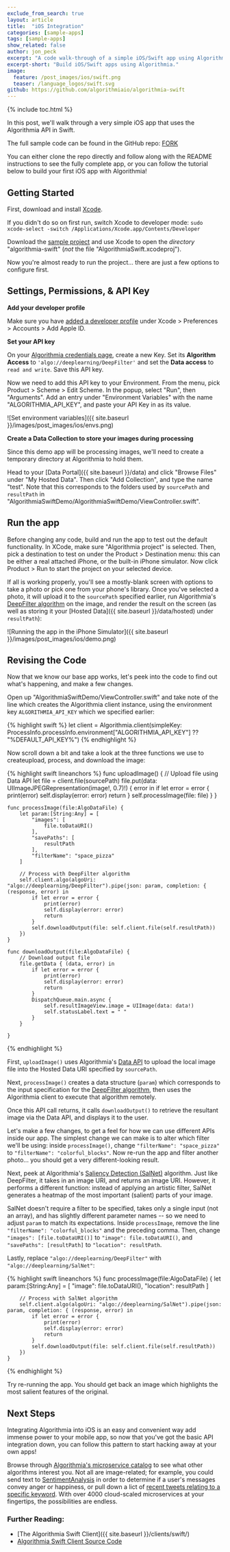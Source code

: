 ```yaml
---
exclude_from_search: true
layout: article
title:  "iOS Integration"
categories: [sample-apps]
tags: [sample-apps]
show_related: false
author: jon_peck
excerpt: "A code walk-through of a simple iOS/Swift app using Algorithmia."
excerpt-short: "Build iOS/Swift apps using Algorithmia."
image:
  feature: /post_images/ios/swift.png
  teaser: /language_logos/swift.svg
github: https://github.com/algorithmiaio/algorithmia-swift
---
```


{% include toc.html %}

In this post, we'll walk through a very simple iOS app that uses the Algorithmia API in Swift.

The full sample code can be found in the GitHub repo: <a href="https://github.com/algorithmiaio/algorithmia-swift/" class="btn btn-default btn-primary"><i class="fa fa-github" aria-hidden="true"></i> FORK</a>

You can either clone the repo directly and follow along with the README instructions to see the fully complete app, or you can follow the tutorial below to build your first iOS app with Algorithmia!

## Getting Started

First, download and install [Xcode](https://developer.apple.com/download/).

If you didn't do so on first run, switch Xcode to developer mode: `sudo xcode-select -switch /Applications/Xcode.app/Contents/Developer`

Download the [sample project](https://github.com/algorithmiaio/algorithmia-swift/) and use Xcode to open the *directory* "algorithmia-swift" (*not* the file "AlgorithmiaSwift.xcodeproj").

Now you're almost ready to run the project... there are just a few options to configure first. 

## Settings, Permissions, & API Key

**Add your developer profile**

Make sure you have [added a developer profile](http://stackoverflow.com/a/41217410/4418411) under Xcode > Preferences > Accounts > Add Apple ID.

**Set your API key**

On your [Algorithmia credentials page](algorithmia.com/user#credentials), create a new Key.  Set its **Algorithm Access** to `'algo://deeplearning/DeepFilter'` and set the **Data access** to `read and write`.  Save this API key.

Now we need to add this API key to your Environment.  From the menu, pick Product > Scheme > Edit Scheme.  In the popup, select "Run", then "Arguments".  Add an entry under "Environment Variables" with the name "ALGORITHMIA_API_KEY", and paste your API Key in as its value. 

![Set environment variables]({{ site.baseurl }}/images/post_images/ios/envs.png)

**Create a Data Collection to store your images during processing**

Since this demo app will be processing images, we'll need to create a temporary directory at Algorithmia to hold them.

Head to your [Data Portal]({{ site.baseurl }}/data) and click "Browse Files" under "My Hosted Data".  Then click "Add Collection", and type the name "test".  Note that this corresponds to the folders used by `sourcePath` and `resultPath` in "AlgorithmiaSwiftDemo/AlgorithmiaSwiftDemo/ViewController.swift".

## Run the app

Before changing any code, build and run the app to test out the default functionality.  In XCode, make sure "Algorithmia project" is selected.  Then, pick a destination to test on under the Product > Destination menu: this can be either a real attached iPhone, or the built-in iPhone simulator.  Now click Product > Run to start the project on your selected device.

If all is working properly, you'll see a mostly-blank screen with options to take a photo or pick one from your phone's library. Once you've selected a photo, it will upload it to the `sourcePath` specified earlier, run Algorithmia's [DeepFilter algorithm](https://algorithmia.com/algorithms/deeplearning/DeepFilter) on the image, and render the result on the screen (as well as storing it your [Hosted Data]({{ site.baseurl }}/data/hosted) under `resultPath`):

![Running the app in the iPhone Simulator]({{ site.baseurl }}/images/post_images/ios/demo.png) 


## Revising the Code

Now that we know our base app works, let's peek into the code to find out what's happening, and make a few changes.

Open up "AlgorithmiaSwiftDemo/ViewController.swift" and take note of the line which creates the Algorithmia client instance, using the environment key `ALGORITHMIA_API_KEY` which we specified earlier:

{% highlight swift %}
let client = Algorithmia.client(simpleKey: ProcessInfo.processInfo.environment["ALGORITHMIA_API_KEY"] ?? "%DEFAULT_API_KEY%")
{% endhighlight %}

Now scroll down a bit and take a look at the three functions we use to createupload, process, and download the image:

{% highlight swift lineanchors %}
    func uploadImage() {
        // Upload file using Data API
        let file = client.file(sourcePath)
        file.put(data: UIImageJPEGRepresentation(image!, 0.7)!) { error in
            if let error = error {
                print(error)
                self.display(error: error)
                return
            }
            self.processImage(file: file)
        }
    }
    
    func processImage(file:AlgoDataFile) {
        let param:[String:Any] = [
            "images": [
                file.toDataURI()
            ],
            "savePaths": [
                resultPath
            ],
            "filterName": "space_pizza"
        ]
        
        // Process with DeepFilter algorithm
        self.client.algo(algoUri: "algo://deeplearning/DeepFilter").pipe(json: param, completion: { (response, error) in
            if let error = error {
                print(error)
                self.display(error: error)
                return
            }
            self.downloadOutput(file: self.client.file(self.resultPath))
        })
    }
    
    func downloadOutput(file:AlgoDataFile) {
        // Download output file
        file.getData { (data, error) in
            if let error = error {
                print(error)
                self.display(error: error)
                return
            }
            DispatchQueue.main.async {
                self.resultImageView.image = UIImage(data: data!)
                self.statusLabel.text = " "
            }
        }
        
    }
{% endhighlight %}

First, `uploadImage()` uses Algorithmia's [Data API](http://docs.algorithmia.com/?swift#data-api-specification) to upload the local image file into the Hosted Data URI specified by `sourcePath`.

Next, `processImage()` creates a data structure (`param`) which corresponds to the input specification for the [DeepFilter algorithm](https://algorithmia.com/algorithms/deeplearning/DeepFilter), then uses the Algorithmia client to execute that algorithm remotely.

Once this API call returns, it calls `downloadOutput()` to retrieve the resultant image via the Data API, and displays it to the user.

Let's make a few changes, to get a feel for how we can use different APIs inside our app.  The simplest change we can make is to alter which filter we'll be using: inside `processImage()`, change `"filterName": "space_pizza"` to `"filterName": "colorful_blocks"`.  Now re-run the app and filter another photo... you should get a very different-looking result.

Next, peek at Algorithmia's [Saliency Detection (SalNet)](https://algorithmia.com/algorithms/deeplearning/SalNet) algorithm.  Just like DeepFilter, it takes in an image URI, and returns an image URI.  However, it performs a different function: instead of applying an artistic filter, SalNet generates a heatmap of the most important (salient) parts of your image.

SalNet doesn't require a filter to be specified, takes only a single input (not an array), and has slightly different parameter names -- so we need to adjust `param` to match its expectations.  Inside `processImage`, remove the line `"filterName": "colorful_blocks"` and the preceding comma.  Then, change `"images": [file.toDataURI()]` to `"image": file.toDataURI()`, and `"savePaths": [resultPath]` to `"location": resultPath`.

Lastly, replace `"algo://deeplearning/DeepFilter"` with `"algo://deeplearning/SalNet"`:


{% highlight swift lineanchors %}
    func processImage(file:AlgoDataFile) {
        let param:[String:Any] = [
            "image": file.toDataURI(),
            "location": resultPath
        ]
        
        // Process with SalNet algorithm
        self.client.algo(algoUri: "algo://deeplearning/SalNet").pipe(json: param, completion: { (response, error) in
            if let error = error {
                print(error)
                self.display(error: error)
                return
            }
            self.downloadOutput(file: self.client.file(self.resultPath))
        })
    }
{% endhighlight %}

Try re-running the app.  You should get back an image which highlights the most salient features of the original.

## Next Steps

Integrating Algorithmia into iOS is an easy and convenient way add immense power to your mobile app, so now that you've got the basic API integration down, you can follow this pattern to start hacking away at your own apps!

Browse through [Algorithmia's microservice catalog](https://algorithmia.com/algorithms) to see what other algorithms interest you.  Not all are image-related; for example, you could send text to [SentimentAnalysis](https://algorithmia.com/algorithms/nlp/SentimentAnalysis) in order to determine if a user's messages convey anger or happiness, or pull down a lict of [recent tweets relating to a specific keyword](https://algorithmia.com/algorithms/twitter/RetrieveTweetsWithKeyword).  With over 4000 cloud-scaled microservices at your fingertips, the possibilities are endless.

### Further Reading:

* [The Algorithmia Swift Client]({{ site.baseurl }}/clients/swift/)
* <a href="https://github.com/algorithmiaio/algorithmia-swift">[Algorithmia Swift Client Source Code](https://github.com/algorithmiaio/algorithmia-swift) <i class="fa fa-external-link"></i>
